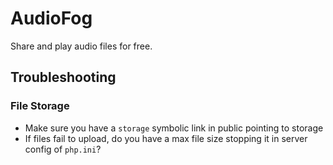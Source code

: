 # AudioFog

Share and play audio files for free.

## Troubleshooting

### File Storage

- Make sure you have a `storage` symbolic link in public pointing to storage
- If files fail to upload, do you have a max file size stopping it in server config
of `php.ini`?
